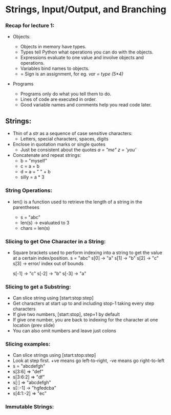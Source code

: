 # Strings, Input/Output, and Branching

### Recap for lecture 1:

- Objects:

  - Objects in memory have types.
  - Types tell Python what operations you can do with the objects.
  - Expressions evaluate to one value and involve objects and operations.
  - Variables bind names to objects.
  - = Sign is an assignment, for eg. _var = type (5\*4)_

- Programs
  - Programs only do what you tell them to do.
  - Lines of code are executed in order.
  - Good variable names and comments help you read code later.

## Strings:

- Thin of a _str_ as a sequence of case sensitive characters:
  - Letters, special characters, spaces, digits
- Enclose in quotation marks or single quotes
  - Just be consistent about the quotes
    _a = "me"_
    _z = 'you'_
- Concatenate and repeat strings:
  - b = "myself"
  - c = a + b
  - d = a + " " + b
  - silly = a \* 3

### String Operations:

- len() is a function used to retrieve the length of a string in the parentheses

  - s = "abc"
  - len(s) -> evaluated to 3
  - chars = len(s)

### Slicing to get One Character in a String:

- Square brackets used to perform indexing into a string to get the value at a certain index/position.
  s = "abc"
  s[0] -> "a"
  s[1] -> "b"
  s[2] -> "c"
  s[3] -> error/ index out of bounds

  s[-1] -> "c"
  s[-2] -> "b"
  s[-3] -> "a"

### Slicing to get a Substring:

- Can slice string using [start:stop:step]
- Get characters at start up to and including stop-1 taking every step characters
- If give two numbers, [start:stop], step=1 by default
- If give one number, you are back to indexing for the character at one location (prev slide)
- You can also omit numbers and leave just colons

### Slicing examples:

- Can slice strings using [start:stop:step]
- Look at step first. +ve means go left-to-right, -ve means go right-to-left
- s = "abcdefgh"
- s[3:6] => "def"
- s[3:6:2] => "df"
- s[:] => "abcdefgh"
- s[::-1] -> "hgfedcba"
- s[4:1:-2] => "ec"

### Immutable Strings:
